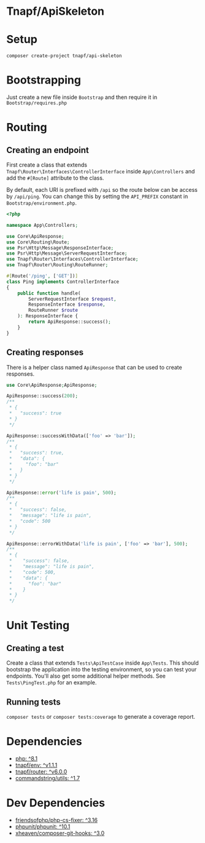 # Tnapf/ApiSkeleton

# Setup
`composer create-project tnapf/api-skeleton`

# Bootstrapping

Just create a new file inside `Bootstrap` and then require it in `Bootstrap/requires.php`

# Routing

## Creating an endpoint

First create a class that extends `Tnapf\Router\Interfaces\ControllerInterface` inside `App\Controllers` and add the `#[Route]` attribute to the class. 

By default, each URI is prefixed with `/api` so the route below can be access by `/api/ping`. You can change this by setting the `API_PREFIX` constant in `Bootstrap/environment.php`.

```php
<?php

namespace App\Controllers;

use Core\ApiResponse;
use Core\Routing\Route;
use Psr\Http\Message\ResponseInterface;
use Psr\Http\Message\ServerRequestInterface;
use Tnapf\Router\Interfaces\ControllerInterface;
use Tnapf\Router\Routing\RouteRunner;

#[Route('/ping', ['GET'])]
class Ping implements ControllerInterface
{
    public function handle(
        ServerRequestInterface $request,
        ResponseInterface $response,
        RouteRunner $route
    ): ResponseInterface {
        return ApiResponse::success();
    }
}
```

## Creating responses

There is a helper class named `ApiResponse` that can be used to create responses.

```php
use Core\ApiResponse;ApiResponse;

ApiResponse::success(200);
/**
 * {
 *   "success": true
 * }
 */

ApiResponse::successWithData(['foo' => 'bar']);
/**
 * {
 *   "success": true,
 *   "data": {
 *     "foo": "bar"
 *   }
 * } 
 */

ApiResponse::error('life is pain', 500);
/**
 * {
 *   "success": false,
 *   "message": "life is pain",
 *   "code": 500
 * } 
 */

ApiResponse::errorWithData('life is pain', ['foo' => 'bar'], 500);
/**
 * {
 *    "success": false,
 *    "message": "life is pain",
 *    "code": 500,
 *    "data": {
 *      "foo": "bar"
 *    } 
 * }
 */
```

# Unit Testing

## Creating a test

Create a class that extends `Tests\ApiTestCase` inside `App\Tests`. This should bootstrap the application into the testing environment, so you can test your endpoints. You'll also get some additional helper methods. See `Tests\PingTest.php` for an example.

## Running tests

`composer tests` or `composer tests:coverage` to generate a coverage report.

# Dependencies

* [php: ^8.1](https://www.php.net/downloads.php)
* [tnapf/env: ^v1.1.1](https://packagist.org/packages/tnapf/env)
* [tnapf/router: ^v6.0.0](https://packagist.org/packages/tnapf/router)
* [commandstring/utils: ^1.7](https://packagist.org/packages/commandstring/utils)

# Dev Dependencies

* [friendsofphp/php-cs-fixer: ^3.16](https://packagist.org/packages/friendsofphp/php-cs-fixer)
* [phpunit/phpunit: ^10.1](https://www.php.net/downloads.php)
* [xheaven/composer-git-hooks: ^3.0](https://packagist.org/packages/xheaven/composer-git-hooks)
